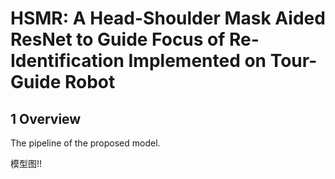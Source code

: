 # HSMR: A Head-Shoulder Mask Aided ResNet to Guide Focus of Re-Identification Implemented on Tour-Guide Robot



## 1 Overview

The pipeline of the proposed model.

模型图!!





